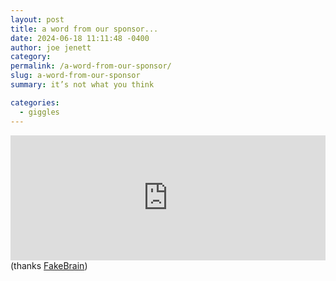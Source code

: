 ```yaml
---
layout: post
title: a word from our sponsor...
date: 2024-06-18 11:11:48 -0400
author: joe jenett
category: 
permalink: /a-word-from-our-sponsor/
slug: a-word-from-our-sponsor
summary: it’s not what you think

categories:
  - giggles
---
```

<iframe src="https://f-brain.glitch.me/embed"
  style="border: none; width: 100%; height: 200px; overflow: hidden"
  frameborder="0"></iframe>
(thanks <a title="FakeBrain | Clickbait for everyone!" href="https://f-brain.glitch.me/">FakeBrain</a>)

<a style="display:none;" href="https://brid.gy/publish/mastodon"><small>(cross-posted to mastodon)</small></a>